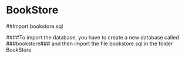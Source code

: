 # BookStore

##Import bookstore.sql

####To import the database, you have to create a new database called ###bookstore### and then import the file bookstore.sql in the folder BookStore
